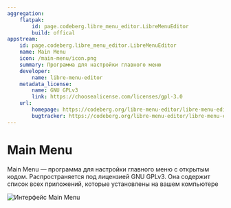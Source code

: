 ```yaml
---
aggregation:
    flatpak:
        id: page.codeberg.libre_menu_editor.LibreMenuEditor
        build: offical
appstream:
    id: page.codeberg.libre_menu_editor.LibreMenuEditor
    name: Main Menu
    icon: /main-menu/icon.png
    summary: Программа для настройки главного меню
    developer:
        name: libre-menu-editor
    metadata_license:
        name: GNU GPLv3
        link: https://choosealicense.com/licenses/gpl-3.0
    url:
        homepage: https://codeberg.org/libre-menu-editor/libre-menu-editor
        bugtracker: https://codeberg.org/libre-menu-editor/libre-menu-editor/issues
---
```


# Main Menu

Main Menu — программа для настройки главного меню с открытым кодом. Распространяется под лицензией GNU GPLv3. Она содержит список всех приложений, которые установлены на вашем компьютере

![Интерфейс Main Menu](/main-menu/preview.png)

<!--@include: @apps/_parts/install/content-flatpak.md-->
